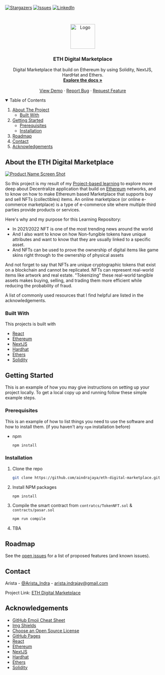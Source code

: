<!-- PROJECT SHIELDS -->
[![Stargazers][stars-shield]][stars-url]
[![Issues][issues-shield]][issues-url]
[![LinkedIn][linkedin-shield]][linkedin-url]

<!-- PROJECT LOGO -->
<br />
<p align="center">
  <a href="https://github.com/aindrajaya/eth-digital-marketplace">
    <img src="https://download.logo.wine/logo/Ethereum/Ethereum-Logo.wine.png" alt="Logo" width="80" height="80">
  </a>

  <h3 align="center">ETH Digital Marketplace</h3>

  <p align="center">
    Digital Marketplace that build on Ethereum by using Solidity, NextJS, HardHat and Ethers.
    <br />
    <a href="https://github.com/aindrajaya/eth-digital-marketplace"><strong>Explore the docs »</strong></a>
    <br />
    <br />
    <a href="https://github.com/aindrajaya/eth-digital-marketplace">View Demo</a>
    ·
    <a href="https://github.com/aindrajaya/eth-digital-marketplace/issues">Report Bug</a>
    ·
    <a href="https://github.com/aindrajaya/eth-digital-marketplace/issues">Request Feature</a>
  </p>
</p>

<!-- TABLE OF CONTENTS -->
<details open="open">
  <summary>Table of Contents</summary>
  <ol>
    <li>
      <a href="#about-the-project">About The Project</a>
      <ul>
        <li><a href="#built-with">Built With</a></li>
      </ul>
    </li>
    <li>
      <a href="#getting-started">Getting Started</a>
      <ul>
        <li><a href="#prerequisites">Prerequisites</a></li>
        <li><a href="#installation">Installation</a></li>
      </ul>
    </li>
    <li><a href="#roadmap">Roadmap</a></li>
    <li><a href="#contact">Contact</a></li>
    <li><a href="#acknowledgements">Acknowledgements</a></li>
  </ol>
</details>

<!-- ABOUT THE PROJECT -->
## About the ETH Digital Marketplace
[![Product Name Screen Shot][product-screenshot]](https://example.com)

So this project is my result of my [Project-based learning](https://www.pblworks.org/what-is-pbl) to explore more deep about Decentralize application that build on [Ethereum](https://ethereum.org/en/) networks, and to know on how to make Ethereum based Marketplace that supports buy and sell NFTs (collectibles) items. An online marketplace (or online e-commerce marketplace) is a type of e-commerce site where multiple third parties provide products or services.

Here's why and my purpose for this Learning Repository:
* In 2021/2022 NFT is one of the most trending news around the world
* And I also want to know on how Non-fungible tokens have unique attributes and want to know that they are usually linked to a specific asset.
* And NFTs can be used to prove the ownership of digital items like game skins right through to the ownership of physical assets

And not forget to say that NFTs are unique cryptographic tokens that exist on a blockchain and cannot be replicated. NFTs can represent real-world items like artwork and real estate. "Tokenizing" these real-world tangible assets makes buying, selling, and trading them more efficient while reducing the probability of fraud.

A list of commonly used resources that I find helpful are listed in the acknowledgements.

### Built With
This projects is built with
* [React](https://reactjs.org/)
* [Ethereum](https://ethereum.org/en/)
* [NextJS](https://nextjs.org/)
* [Hardhat](https://hardhat.org/getting-started/)
* [Ethers](https://docs.ethers.io/v5/)
* [Solidity](https://docs.soliditylang.org/en/v0.8.3/)



<!-- GETTING STARTED -->
## Getting Started

This is an example of how you may give instructions on setting up your project locally.
To get a local copy up and running follow these simple example steps.

### Prerequisites

This is an example of how to list things you need to use the software and how to install them. (if you haven't any `npm` installation before)
* npm
  ```sh
  npm install
  ```

### Installation

1. Clone the repo
   ```sh
   git clone https://github.com/aindrajaya/eth-digital-marketplace.git
   ```
2. Install NPM packages
   ```sh
   npm install
   ```
3. Compile the smart contract from `contratcs/TokenNFT.sol` & `contracts/pasar.sol`
   ```sh
   npm run compile
   ```
4. TBA



<!-- ROADMAP -->
## Roadmap

See the [open issues](https://github.com/aindrajaya/eth-digital-marketplace/issues) for a list of proposed features (and known issues).



<!-- CONTACT -->
## Contact
Arista - [@Arista_Indra](https://twitter.com/Arista_Indra) - arista.indrajay@gmail.com

Project Link: [ETH Digital Marketplace](https://github.com/aindrajaya/eth-digital-marketplace)



<!-- ACKNOWLEDGEMENTS -->
## Acknowledgements
* [GitHub Emoji Cheat Sheet](https://www.webpagefx.com/tools/emoji-cheat-sheet)
* [Img Shields](https://shields.io)
* [Choose an Open Source License](https://choosealicense.com)
* [GitHub Pages](https://pages.github.com)
* [React](https://reactjs.org/)
* [Ethereum](https://ethereum.org/en/)
* [NextJS](https://nextjs.org/)
* [Hardhat](https://hardhat.org/getting-started/)
* [Ethers](https://docs.ethers.io/v5/)
* [Solidity](https://docs.soliditylang.org/en/v0.8.3/)



<!-- MARKDOWN LINKS & IMAGES -->
<!-- https://www.markdownguide.org/basic-syntax/#reference-style-links -->
[stars-shield]: https://img.shields.io/github/stars/aindrajaya/eth-digital-marketplace.svg?style=for-the-badge
[stars-url]: https://github.com/aindrajaya/eth-digital-marketplace/stargazers
[issues-shield]: https://img.shields.io/github/issues/aindrajaya/eth-digital-marketplace.svg?style=for-the-badge
[issues-url]: https://github.com/aindrajaya/eth-digital-marketplace/issues
[linkedin-shield]: https://img.shields.io/badge/-LinkedIn-black.svg?style=for-the-badge&logo=linkedin&colorB=555
[linkedin-url]: https://www.linkedin.com/in/aindrajaya
[product-screenshot]: images/screenshot.png

